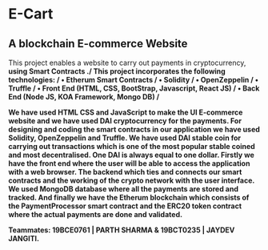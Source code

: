 # E-Cart

## A blockchain E-commerce Website

This project enables a website to carry out payments in cryptocurrency, <strong>using Smart Contracts<strong> ./
This project incorporates the following technologies: /
• Etherum Smart Contracts /
• Solidity /
• OpenZeppelin /
• Truffle /
• Front End (HTML, CSS, BootStrap, Javascript, React JS) /
• Back End (Node JS, KOA Framework, Mongo DB) /

We have used HTML CSS and JavaScript to make the UI E-commerce website
and we have used DAI cryptocurrency for the payments.
For designing and coding the smart contracts in our application we have used
Solidity, OpenZeppelin and Truffle.
We have used DAI stable coin for carrying out transactions which is one of
the most popular stable coined and most decentralised.
One DAI is always equal to one dollar.
Firstly we have the front end where the user will be able to access the
application with a web browser.
The backend which ties and connects our smart contracts and the working of
the crypto network with the user interface.
We used MongoDB database where all the payments are stored and tracked.
And finally we have the Etherum blockchain which consists of the
PaymentProcessor smart contract and the ERC20 token contract where the
actual payments are done and validated.

Teammates: 19BCE0761 | PARTH SHARMA & 19BCT0235 | JAYDEV JANGITI.
